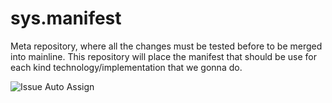# sys.manifest

Meta repository, where all the changes must be tested before to be merged into mainline.
This repository will place the manifest that should be use for each kind technology/implementation that we gonna do.

![Issue Auto Assign](https://github.com/ERP-Modular/demo-repository/actions/workflows/auto-assign.yml/badge.svg)
